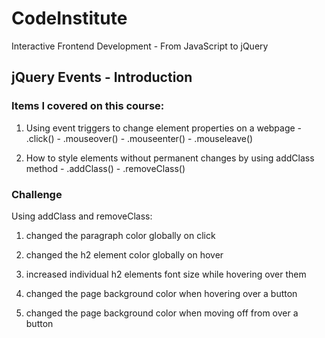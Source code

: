 # CodeInstitute

Interactive Frontend Development - From JavaScript to jQuery

## jQuery Events - Introduction

### Items I covered on this course:

1.  Using event triggers to change element properties on a webpage
        -   .click()
        -   .mouseover()
        -   .mouseenter()
        -   .mouseleave()

2.  How to style elements without permanent changes by using addClass method
        -   .addClass()
        -   .removeClass()

### Challenge

Using addClass and removeClass:


1.  changed the paragraph color globally on click

2.  changed the h2 element color globally on hover

3.  increased individual h2 elements font size while hovering over them

4.  changed the page background color when hovering over a button

5.  changed the page background color when moving off from over a button

